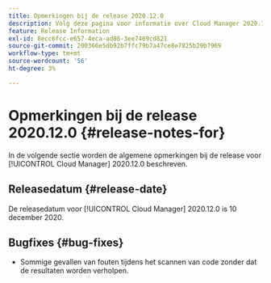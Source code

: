```yaml
---
title: Opmerkingen bij de release 2020.12.0
description: Volg deze pagina voor informatie over Cloud Manager 2020.12.0.
feature: Release Information
exl-id: 8ecc6fcc-e657-4eca-ad86-3ee7469cd821
source-git-commit: 200366e5db92b7ffc79b7a47ce8e7825b29b7969
workflow-type: tm+mt
source-wordcount: '56'
ht-degree: 3%

---
```


# Opmerkingen bij de release 2020.12.0 {#release-notes-for}

In de volgende sectie worden de algemene opmerkingen bij de release voor [!UICONTROL Cloud Manager] 2020.12.0 beschreven.

## Releasedatum {#release-date}

De releasedatum voor [!UICONTROL Cloud Manager] 2020.12.0 is 10 december 2020.

## Bugfixes {#bug-fixes}

* Sommige gevallen van fouten tijdens het scannen van code zonder dat de resultaten worden verholpen.
